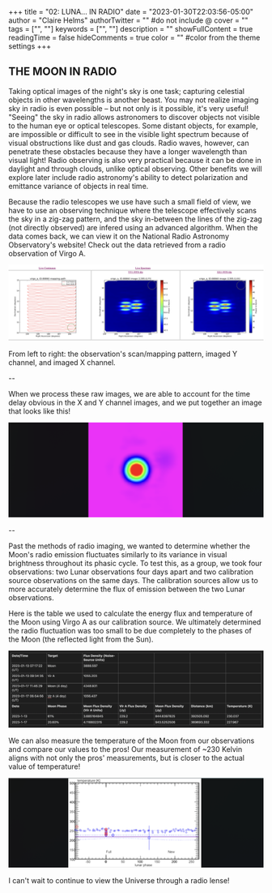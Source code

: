+++
title = "02: LUNA... IN RADIO"
date = "2023-01-30T22:03:56-05:00"
author = "Claire Helms"
authorTwitter = "" #do not include @
cover = ""
tags = ["", ""]
keywords = ["", ""]
description = ""
showFullContent = true
readingTime = false
hideComments = true
color = "" #color from the theme settings
+++


## THE MOON IN RADIO

Taking optical images of the night's sky is one task; capturing celestial objects in other wavelengths is another beast. You may not realize imaging sky in radio is even possible – but not only is it possible, it's very useful! "Seeing" the sky in radio allows astronomers to discover objects not visible to the human eye or optical telescopes. Some distant objects, for example, are impossible or difficult to see in the visible light spectrum because of visual obstructions like dust and gas clouds. Radio waves, however, can penetrate these obstacles because they have a longer wavelength than visual light! Radio observing is also very practical because it can be done in daylight and through clouds, unlike optical observing. Other benefits we will explore later include radio astronomy's ability to detect polarization and emittance variance of objects in real time. 

Because the radio telescopes we use have such a small field of view, we have to use an observing technique where the telescope effectively scans the sky in a zig-zag pattern, and the sky in-between the lines of the zig-zag (not directly observed) are infered using an advanced algorithm. When the data comes back, we can view it on the National Radio Astronomy Observatory's website! Check out the data retrieved from a radio observation of Virgo A. 

![Radio source data](/radio_src.png)

From left to right: the observation's scan/mapping pattern, imaged Y channel, and imaged X channel. 

--

When we process these raw images, we are able to account for the time delay obvious in the X and Y channel images, and we put together an image that looks like this!

![Virgo A](/virgo_radio.png)

--

Past the methods of radio imaging, we wanted to determine whether the Moon's radio emission fluctuates similarly to its variance in visual brightness throughout its phasic cycle. To test this, as a group, we took four observations: two Lunar observations four days apart and two calibration source observations on the same days. The calibration sources allow us to more accurately determine the flux of emission between the two Lunar observations.

Here is the table we used to calculate the energy flux and temperature of the Moon using Virgo A as our calibration source. We ultimately determined the radio fluctuation was too small to be due completely to the phases of the Moon (the reflected light from the Sun).

![Flux table](/flux_table.png)

We can also measure the temperature of the Moon from our observations and compare our values to the pros! Our measurement of ~230 Kelvin aligns with not only the pros' measurements, but is closer to the actual value of temperature!

![Moon temperature plot](/moon_temp.png)

I can't wait to continue to view the Universe through a radio lense!